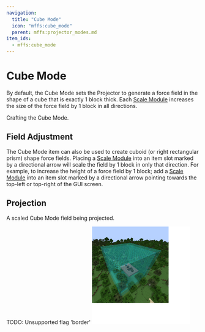 ```yaml
---
navigation:
  title: "Cube Mode"
  icon: "mffs:cube_mode"
  parent: mffs:projector_modes.md
item_ids:
  - mffs:cube_mode
---
```


# Cube Mode

<ItemImage id="mffs:cube_mode" />

By default, the <Color id="dark_green">Cube Mode</Color> sets the Projector to generate a force field in the shape of a cube that is exactly 1 block thick. Each [<Color id="dark_purple">Scale Module</Color>](../upgrade_modules/scale_module.md) increases the size of the force field by 1 block in all directions.

Crafting the <Color id="dark_green">Cube Mode</Color>.

<Recipe id="mffs:cube_mode" />

## Field Adjustment

The <Color id="dark_green">Cube Mode</Color> item can also be used to create cuboid (or right rectangular prism) shape force fields. Placing a [<Color id="dark_purple">Scale Module</Color>](../upgrade_modules/scale_module.md) into an item slot marked by a directional arrow will scale the field by 1 block in only that direction. For example, to increase the height of a force field by 1 block; add a [<Color id="dark_purple">Scale Module</Color>](../upgrade_modules/scale_module.md) into an item slot marked by a directional arrow pointing towards the top-left or top-right of the GUI screen.

## Projection

A scaled <Color id="dark_green">Cube Mode</Color> field being projected.

TODO: Unsupported flag 'border'
![](cube_mode.png)

